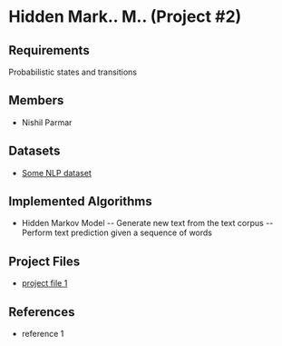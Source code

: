 # Hidden Mark.. M.. (Project #2)

## Requirements
   Probabilistic states and transitions

## Members
- Nishil Parmar

## Datasets
- [Some NLP dataset](https://github.com/niderhoff/nlp-datasets)

## Implemented Algorithms
- Hidden Markov Model
  -- Generate new text from the text corpus
  -- Perform text prediction given a sequence of words

## Project Files
- [project file 1](https://github.com/nishil70/Tree-Models)

## References
- reference 1
